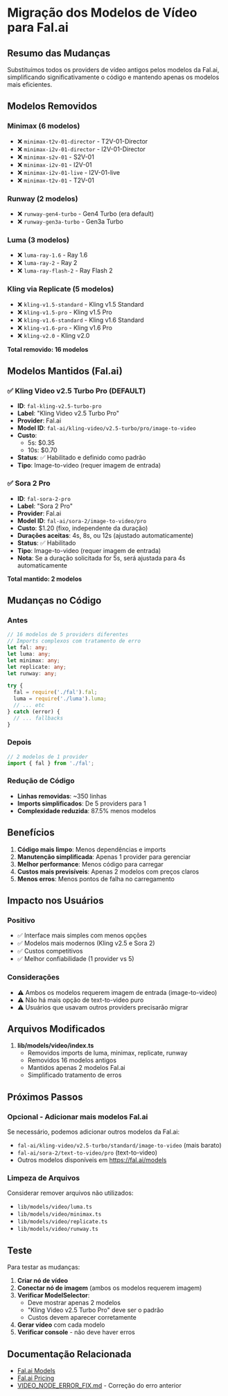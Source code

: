 # Migração dos Modelos de Vídeo para Fal.ai

## Resumo das Mudanças

Substituímos todos os providers de vídeo antigos pelos modelos da Fal.ai, simplificando significativamente o código e mantendo apenas os modelos mais eficientes.

## Modelos Removidos

### Minimax (6 modelos)
- ❌ `minimax-t2v-01-director` - T2V-01-Director
- ❌ `minimax-i2v-01-director` - I2V-01-Director
- ❌ `minimax-s2v-01` - S2V-01
- ❌ `minimax-i2v-01` - I2V-01
- ❌ `minimax-i2v-01-live` - I2V-01-live
- ❌ `minimax-t2v-01` - T2V-01

### Runway (2 modelos)
- ❌ `runway-gen4-turbo` - Gen4 Turbo (era default)
- ❌ `runway-gen3a-turbo` - Gen3a Turbo

### Luma (3 modelos)
- ❌ `luma-ray-1.6` - Ray 1.6
- ❌ `luma-ray-2` - Ray 2
- ❌ `luma-ray-flash-2` - Ray Flash 2

### Kling via Replicate (5 modelos)
- ❌ `kling-v1.5-standard` - Kling v1.5 Standard
- ❌ `kling-v1.5-pro` - Kling v1.5 Pro
- ❌ `kling-v1.6-standard` - Kling v1.6 Standard
- ❌ `kling-v1.6-pro` - Kling v1.6 Pro
- ❌ `kling-v2.0` - Kling v2.0

**Total removido: 16 modelos**

## Modelos Mantidos (Fal.ai)

### ✅ Kling Video v2.5 Turbo Pro (DEFAULT)
- **ID**: `fal-kling-v2.5-turbo-pro`
- **Label**: "Kling Video v2.5 Turbo Pro"
- **Provider**: Fal.ai
- **Model ID**: `fal-ai/kling-video/v2.5-turbo/pro/image-to-video`
- **Custo**: 
  - 5s: $0.35
  - 10s: $0.70
- **Status**: ✅ Habilitado e definido como padrão
- **Tipo**: Image-to-video (requer imagem de entrada)

### ✅ Sora 2 Pro
- **ID**: `fal-sora-2-pro`
- **Label**: "Sora 2 Pro"
- **Provider**: Fal.ai
- **Model ID**: `fal-ai/sora-2/image-to-video/pro`
- **Custo**: $1.20 (fixo, independente da duração)
- **Durações aceitas**: 4s, 8s, ou 12s (ajustado automaticamente)
- **Status**: ✅ Habilitado
- **Tipo**: Image-to-video (requer imagem de entrada)
- **Nota**: Se a duração solicitada for 5s, será ajustada para 4s automaticamente

**Total mantido: 2 modelos**

## Mudanças no Código

### Antes
```typescript
// 16 modelos de 5 providers diferentes
// Imports complexos com tratamento de erro
let fal: any;
let luma: any;
let minimax: any;
let replicate: any;
let runway: any;

try {
  fal = require('./fal').fal;
  luma = require('./luma').luma;
  // ... etc
} catch (error) {
  // ... fallbacks
}
```

### Depois
```typescript
// 2 modelos de 1 provider
import { fal } from './fal';
```

### Redução de Código
- **Linhas removidas**: ~350 linhas
- **Imports simplificados**: De 5 providers para 1
- **Complexidade reduzida**: 87.5% menos modelos

## Benefícios

1. **Código mais limpo**: Menos dependências e imports
2. **Manutenção simplificada**: Apenas 1 provider para gerenciar
3. **Melhor performance**: Menos código para carregar
4. **Custos mais previsíveis**: Apenas 2 modelos com preços claros
5. **Menos erros**: Menos pontos de falha no carregamento

## Impacto nos Usuários

### Positivo
- ✅ Interface mais simples com menos opções
- ✅ Modelos mais modernos (Kling v2.5 e Sora 2)
- ✅ Custos competitivos
- ✅ Melhor confiabilidade (1 provider vs 5)

### Considerações
- ⚠️ Ambos os modelos requerem imagem de entrada (image-to-video)
- ⚠️ Não há mais opção de text-to-video puro
- ⚠️ Usuários que usavam outros providers precisarão migrar

## Arquivos Modificados

1. **lib/models/video/index.ts**
   - Removidos imports de luma, minimax, replicate, runway
   - Removidos 16 modelos antigos
   - Mantidos apenas 2 modelos Fal.ai
   - Simplificado tratamento de erros

## Próximos Passos

### Opcional - Adicionar mais modelos Fal.ai
Se necessário, podemos adicionar outros modelos da Fal.ai:
- `fal-ai/kling-video/v2.5-turbo/standard/image-to-video` (mais barato)
- `fal-ai/sora-2/text-to-video/pro` (text-to-video)
- Outros modelos disponíveis em https://fal.ai/models

### Limpeza de Arquivos
Considerar remover arquivos não utilizados:
- `lib/models/video/luma.ts`
- `lib/models/video/minimax.ts`
- `lib/models/video/replicate.ts`
- `lib/models/video/runway.ts`

## Teste

Para testar as mudanças:

1. **Criar nó de vídeo**
2. **Conectar nó de imagem** (ambos os modelos requerem imagem)
3. **Verificar ModelSelector**:
   - Deve mostrar apenas 2 modelos
   - "Kling Video v2.5 Turbo Pro" deve ser o padrão
   - Custos devem aparecer corretamente
4. **Gerar vídeo** com cada modelo
5. **Verificar console** - não deve haver erros

## Documentação Relacionada

- [Fal.ai Models](https://fal.ai/models)
- [Fal.ai Pricing](https://fal.ai/pricing)
- [VIDEO_NODE_ERROR_FIX.md](./VIDEO_NODE_ERROR_FIX.md) - Correção do erro anterior
